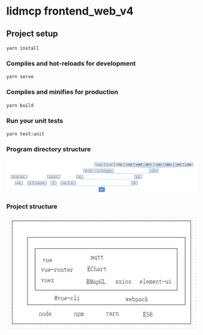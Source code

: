 # lidmcp frontend_web_v4

## Project setup
```
yarn install
```

### Compiles and hot-reloads for development
```
yarn serve
```

### Compiles and minifies for production
```
yarn build
```

### Run your unit tests
```
yarn test:unit
```

### Program directory structure
![jiegou](/01.png)

### Project structure
![jiegou](/02.png)